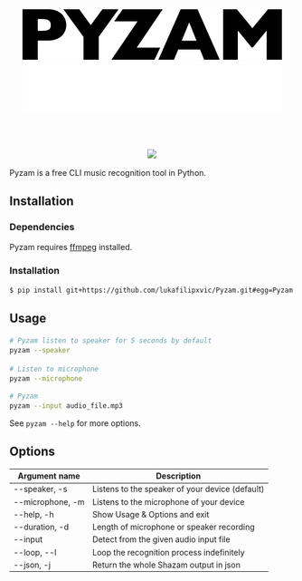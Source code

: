 <br />
<p align="center">
<img src="https://github.com/lukafilipxvic/pyzam/blob/main/images/pyzam-logo-dark.png?raw=true#gh-light-mode-only" alt="Pyzam logo" width="459">
<img src="https://github.com/lukafilipxvic/pyzam/blob/main/images/pyzam-logo-light.png?raw=true#gh-dark-mode-only" alt="Pyzam logo" width="459">
</p>
<br />
<br />

<p align="center">
  <a href="./LICENSE.md"><img src="https://img.shields.io/badge/license-MIT-blue.svg"></a>
</p>

Pyzam is a free CLI music recognition tool in Python.

## Installation

### Dependencies
Pyzam requires [ffmpeg](https://git.ffmpeg.org/ffmpeg.git 'Download ffmpeg') installed.

### Installation
```bash
$ pip install git+https://github.com/lukafilipxvic/Pyzam.git#egg=Pyzam

```


## Usage
```bash
# Pyzam listen to speaker for 5 seconds by default
pyzam --speaker

# Listen to microphone
pyzam --microphone
```

```bash
# Pyzam
pyzam --input audio_file.mp3
```

See `pyzam --help` for more options.

## Options
| Argument name     | Description                                          |
| ----------------  | -----------------------------------------------------|
| --speaker, -s     | Listens to the speaker of your device (default)
| --microphone, -m  | Listens to the microphone of your device
| --help, -h        | Show Usage & Options and exit
| --duration, -d    | Length of microphone or speaker recording
| --input           | Detect from the given audio input file
| --loop, --l       | Loop the recognition process indefinitely
| --json, -j        | Return the whole Shazam output in json
